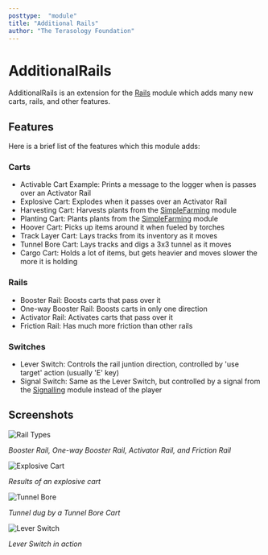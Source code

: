 ```yaml
---
posttype:  "module"  
title: "Additional Rails"
author: "The Terasology Foundation"
---
```

# AdditionalRails

AdditionalRails is an extension for the [Rails](https://github.com/Terasology/Rails) module which adds many new carts, rails, and other features.

## Features

Here is a brief list of the features which this module adds:

### Carts
- Activable Cart Example: Prints a message to the logger when is passes over an Activator Rail
- Explosive Cart: Explodes when it passes over an Activator Rail
- Harvesting Cart: Harvests plants from the [SimpleFarming](https://github.com/Terasology/SimpleFarming) module
- Planting Cart: Plants plants from the [SimpleFarming](https://github.com/Terasology/SimpleFarming) module
- Hoover Cart: Picks up items around it when fueled by torches
- Track Layer Cart: Lays tracks from its inventory as it moves
- Tunnel Bore Cart: Lays tracks and digs a 3x3 tunnel as it moves
- Cargo Cart: Holds a lot of items, but gets heavier and moves slower the more it is holding

### Rails
- Booster Rail: Boosts carts that pass over it
- One-way Booster Rail: Boosts carts in only one direction
- Activator Rail: Activates carts that pass over it
- Friction Rail: Has much more friction than other rails

### Switches
- Lever Switch: Controls the rail juntion direction, controlled by 'use target' action (usually 'E' key)
- Signal Switch: Same as the Lever Switch, but controlled by a signal from the [Signalling](https://github.com/Terasology/Signalling) module instead of the player

## Screenshots

![Rail Types](screenshots/railtypes.png)

_Booster Rail, One-way Booster Rail, Activator Rail, and Friction Rail_

![Explosive Cart](screenshots/expcart.png)

_Results of an explosive cart_

![Tunnel Bore](screenshots/tunnel.png)

_Tunnel dug by a Tunnel Bore Cart_

![Lever Switch](screenshots/switch.png)

_Lever Switch in action_
